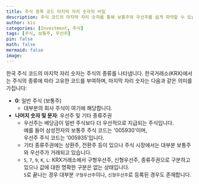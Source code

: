 ```yaml
---
title: 주식 종목 코드 마지막 자리 숫자의 비밀
description: 주식 코드의 마지막 자리 숫자를 통해 보통주와 우선주를 쉽게 파악할 수 있습니다.
author: kis
categories: [Investment, 주식]
tags: [주식, 보통주, 우선주]
pin: false
math: false
mermaid: false
image:
---
```

한국 주식 코드의 마지막 자리 숫자는 주식의 종류를 나타냅니다. 한국거래소(KRX)에서는 주식의 종류에 따라 고유한 코드를 부여하며, 마지막 자리 숫자는 다음과 같은 의미를 가집니다:

- **0**: 일반 주식 (보통주)
  - 대부분의 회사 주식이 여기에 해당합니다.
- **나머지 숫자 및 문자**: 우선주 및 기타 종류주권
  - 우선주는 배당금이 일반 주식보다 더 우선적으로 지급되는 주식입니다. <br>예를 들어 삼성전자의 보통주 주식 코드는 '005930'이며, <br>우선주 주식 코드는 '005935'입니다.
  - 기타 종류주권에는 상환주, 전환주 등이 있으나 주식 시장에서는 대부분 보통주와 우선주가 거래되고 있습니다.
  - `5`, `7`, `9`, `K`, `L`: KRX거래소에서 구형우선주, 신형우선주, 종류주권으로 구분하고 있으나 값에 대한 명확한 구분은 없는 상태입니다.  <br>`5`로 끝나는 경우 대부분 `구형우선주`이나, `신형우선주`로 등록된 경우도 존재합니다.

